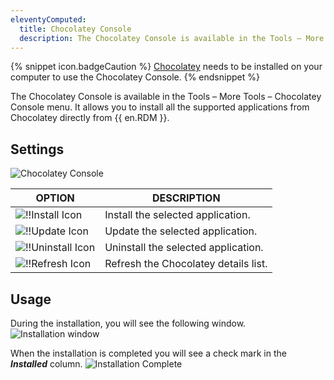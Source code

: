 ```yaml
---
eleventyComputed:
  title: Chocolatey Console
  description: The Chocolatey Console is available in the Tools – More Tools – Chocolatey Console menu. It allows you to install all the supported applications from Chocolatey directly from {{ en.RDM }}.
---
```

{% snippet icon.badgeCaution %}
[Chocolatey](https://chocolatey.org/) needs to be installed on your computer to use the Chocolatey Console.
{% endsnippet %}

The Chocolatey Console is available in the Tools – More Tools – Chocolatey Console menu. It allows you to install all the supported applications from Chocolatey directly from {{ en.RDM }}.

## Settings

![Chocolatey Console](https://cdnweb.devolutions.net/docs/docs_en_rdm_windows_clip10371.png)

| OPTION       | DESCRIPTION                          |
|--------------|--------------------------------------|
| ![!!Install Icon](https://cdnweb.devolutions.net/docs/docs_en_rdm_windows_clip10859.png) | Install the selected application.   |
| ![!!Update Icon](https://cdnweb.devolutions.net/docs/docs_en_rdm_windows_clip10860.png) | Update the selected application.     |
| ![!!Uninstall Icon](https://cdnweb.devolutions.net/docs/docs_en_rdm_windows_clip10861.png) | Uninstall the selected application.                                                                                                                     |
| ![!!Refresh Icon](https://cdnweb.devolutions.net/docs/docs_en_rdm_windows_clip10862.png) | Refresh the Chocolatey details list.|

## Usage

During the installation, you will see the following window.
![Installation window](https://cdnweb.devolutions.net/docs/docs_en_rdm_windows_clip10372.png)

When the installation is completed you will see a check mark in the ***Installed*** column.
![Installation Complete](https://cdnweb.devolutions.net/docs/docs_en_rdm_windows_clip10405.png)

